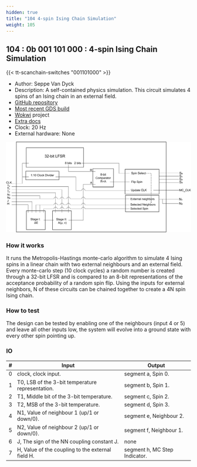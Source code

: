 ```yaml
---
hidden: true
title: "104 4-spin Ising Chain Simulation"
weight: 105
---
```


## 104 : 0b 001 101 000 : 4-spin Ising Chain Simulation

{{< tt-scanchain-switches "001101000" >}}

* Author: Seppe Van Dyck
* Description: A self-contained physics simulation. This circuit simulates 4 spins of an Ising chain in  an external field.
* [GitHub repository](https://github.com/svd321/tt02-Ising)
* [Most recent GDS build](https://github.com/svd321/tt02-Ising/actions/runs/3581924092)
* [Wokwi](https://wokwi.com/projects/347592305412145748) project
* [Extra docs](README.md)
* Clock: 20 Hz
* External hardware: None

![picture](images/Overview_2.png)

### How it works

It runs the Metropolis-Hastings monte-carlo algorithm to simulate 4 Ising spins in a linear chain with two external neighbours and an external field. Every monte-carlo step (10 clock cycles) a random number is created through a 32-bit LFSR and is compared to an 8-bit representations of the acceptance probability of a random spin flip. Using the inputs for external neighbors, N of these circuits can be chained together to create a 4N spin Ising chain.

### How to test

The design can be tested by enabling one of the neighbours (input 4 or 5) and leave all other inputs low, the system will evolve into a ground state with every other spin pointing up.

### IO

| # | Input        | Output       |
|---|--------------|--------------|
| 0 | clock, clock input.  | segment a, Spin 0. |
| 1 | T0, LSB of the 3-bit temperature representation.  | segment b, Spin 1. |
| 2 | T1, Middle bit of the 3-bit temperature.  | segment c, Spin 2. |
| 3 | T2, MSB of the 3-bit temperature.  | segment d, Spin 3. |
| 4 | N1, Value of neighbour 1 (up/1 or down/0).  | segment e, Neighbour 2. |
| 5 | N2, Value of neighbour 2 (up/1 or down/0).  | segment f, Neighbour 1. |
| 6 | J, The sign of the NN coupling constant J.  | none |
| 7 | H, Value of the coupling to the external field H.  | segment h, MC Step Indicator. |
